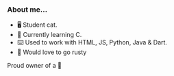 ### About me...
- 🖥️ Student cat.
- 📖 Currently learning C.
- ⌨️ Used to work with HTML, JS, Python, Java & Dart.
- 🦀 Would love to go rusty

Proud owner of a 🦜
